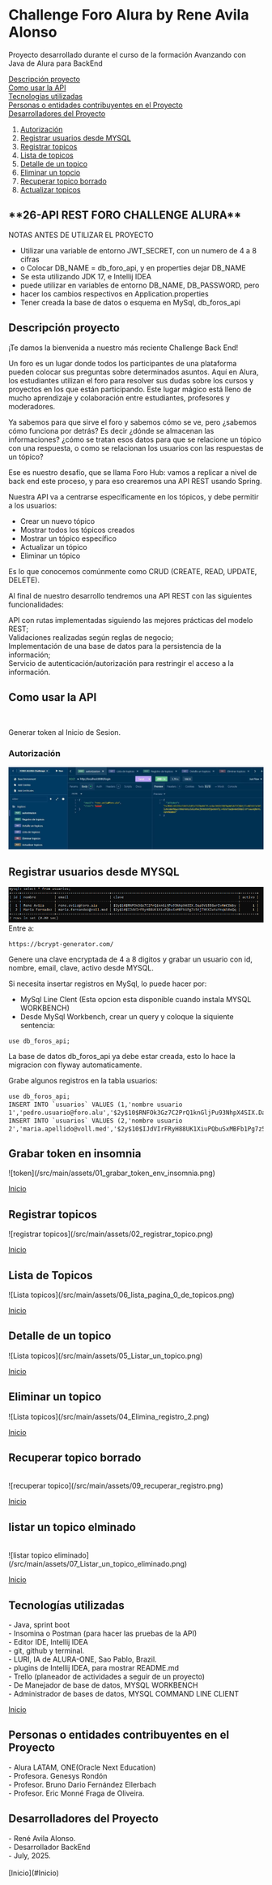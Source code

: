# Challenge Foro Alura by Rene Avila Alonso
Proyecto desarrollado durante el curso de la formación Avanzando con Java de Alura
para BackEnd

[Descripción proyecto](#descripción-proyecto) <br/>
[Como usar la API](#como-usar-la-api) <br/>
[Tecnologías utilizadas](#Tecnologías-utilizadas) <br/>
[Personas o entidades contribuyentes en el Proyecto](#Personas-o-entidades-contribuyentes-en-el-Proyecto) <br/>
[Desarrolladores del Proyecto](#Desarrolladores-del-Proyecto) <br/>

1. [Autorización](#autorización)
2. [Registrar usuarios desde MYSQL](#registrar-usuarios-desde-MYSQL)
3. [Registrar topicos](#registrar-topicos)
4. [Lista de topicos](#lista-de-topicos)
5. [Detalle de un topico](#detalle-de-un-topico)
5. [Eliminar un topcio](#eliminar-un-topico)
6. [Recuperar topico borrado](#recuperar-topico-borrado)
7. [Actualizar topicos](#actualizar-topicos)

<h2>**26-API REST FORO CHALLENGE ALURA**</h2>

NOTAS ANTES DE UTILIZAR EL PROYECTO </br>
* Utilizar una variable de entorno JWT_SECRET, con un numero de 4 a 8 cifras</br>
* o Colocar DB_NAME = db_foro_api, y en properties dejar DB_NAME </br>
* Se esta utilizando JDK 17, e Intellij IDEA </br>
* puede utilizar en variables de entorno DB_NAME, DB_PASSWORD, pero </br>
* hacer los cambios respectivos en Application.properties </br>
* Tener creada la base de datos o esquema en MySql, db_foros_api</br>

<h2>Descripción proyecto</h2>
¡Te damos la bienvenida a nuestro más reciente Challenge Back End! </br>

Un foro es un lugar donde todos los participantes de una plataforma
pueden colocar sus preguntas sobre determinados asuntos. Aquí en Alura, 
los estudiantes utilizan el foro para resolver sus dudas sobre los cursos 
y proyectos en los que están participando. Este lugar mágico está lleno de 
mucho aprendizaje y colaboración entre estudiantes, profesores y moderadores.</br>

Ya sabemos para que sirve el foro y sabemos cómo se ve, pero ¿sabemos cómo 
funciona por detrás? Es decir ¿dónde se almacenan las informaciones? 
¿cómo se tratan esos datos para que se relacione un tópico con una respuesta, 
o como se relacionan los usuarios con las respuestas de un tópico?</br>

Ese es nuestro desafío, que se llama Foro Hub: vamos a replicar a nivel de 
back end este proceso, y para eso crearemos una API REST usando Spring.</br>

Nuestra API va a centrarse específicamente en los tópicos, y debe permitir a 
los usuarios:</br>

* Crear un nuevo tópico</br>
* Mostrar todos los tópicos creados</br>
* Mostrar un tópico específico</br>
* Actualizar un tópico</br>
* Eliminar un tópico</br>

Es lo que conocemos comúnmente como CRUD (CREATE, READ, UPDATE, DELETE).</br>

Al final de nuestro desarrollo tendremos una API REST con las siguientes 
funcionalidades:</br>

API con rutas implementadas siguiendo las mejores prácticas del modelo REST;</br>
Validaciones realizadas según reglas de negocio;</br>
Implementación de una base de datos para la persistencia de la información;</br>
Servicio de autenticación/autorización para restringir el acceso a la información.<br/>

<h2>Como usar la API</h2> <br/> 

Generar token al Inicio de Sesion. <br/>
<h3>Autorización</h3>

![Autorización](/src/main/assets/00_crear_token_inico_sesion.png)

<h2>Registrar usuarios desde MYSQL</h2>

![grabar usuarios](/src/main/assets/08_grabar_usuarios.png)
Entre a:
```
https://bcrypt-generator.com/
```
Genere una clave encryptada de 4 a 8 digitos y grabar un usuario
con id, nombre, email, clave, activo desde MYSQL. 

Si necesita insertar registros en MySql, lo puede hacer por:
* MySql Line Clent (Esta opcion esta disponible cuando instala MYSQL WORKBENCH)
* Desde MySql Workbench, crear un query y coloque la siquiente sentencia:
```commandline
use db_foros_api;
```
La base de datos db_foros_api ya debe estar creada, esto lo hace 
la migracion con flyway automaticamente.

Grabe algunos registros en la tabla usuarios:
```commandline
use db_foros_api;
INSERT INTO `usuarios` VALUES (1,'nombre usuario 1','pedro.usuario@foro.alu','$2y$10$RNFOk3Gz7C2PrQ1knGljPu93NhpX4SIX.Dap3Vi5EGwrIvMmCSWby',1);
INSERT INTO `usuarios` VALUES (2,'nombre usuario 2','maria.apellido@voll.med','$2y$10$IJdVIrFRyH88UK1XiuPQbuSxMBFb1Pg7z54jTNtXZwtuYnqW10eQq',1);
```
<h2>Grabar token en insomnia</h2>
![token](/src/main/assets/01_grabar_token_env_insomnia.png)
</br>

[Inicio](#Inicio)

<h2>Registrar topicos</h2>
![registrar topicos](/src/main/assets/02_registrar_topico.png)
</br>

[Inicio](#Inicio)

<h2>Lista de Topicos</h2>
![Lista topicos](/src/main/assets/06_lista_pagina_0_de_topicos.png)
</br>

[Inicio](#Inicio)

<h2>Detalle de un topico</h2>
![Lista topicos](/src/main/assets/05_Listar_un_topico.png)
</br>

[Inicio](#Inicio)

<h2>Eliminar un topico</h2>
![Lista topicos](/src/main/assets/04_Elimina_registro_2.png)
</br>

[Inicio](#Inicio)

<h2>Recuperar topico borrado</h2>
</br>
![recuperar topico](/src/main/assets/09_recuperar_registro.png)

[Inicio](#Inicio)

<h2>listar un topico elminado</h2>
</br>
![listar topico eliminado](/src/main/assets/07_Listar_un_topico_eliminado.png)

[Inicio](#Inicio)

<h2>Tecnologías utilizadas</h2>
- Java, sprint boot<br/>
- Insomina o Postman  (para hacer las pruebas de la API) <br/>
- Editor IDE, Intellij IDEA <br/>
- git, github y terminal. <br/>
- LURI, IA de ALURA-ONE, Sao Pablo, Brazil. <br/>
- plugins de Intellij IDEA, para mostrar README.md <br/>
- Trello (planeador de actividades a seguir de un proyecto) <br/>
- De Manejador de base de datos, MYSQL WORKBENCH <br/>
- Administrador de bases de datos, MYSQL COMMAND LINE CLIENT<br/>

[Inicio](#Inicio)

<h2>Personas o entidades contribuyentes en el Proyecto</h2>
- Alura LATAM, ONE(Oracle Next Education) <br/>
- Profesora. Genesys Rondón </br>
- Profesor. Bruno Dario Fernández Ellerbach <br/>
- Profesor. Eric Monné Fraga de Oliveira. <br/>

<h2>Desarrolladores del Proyecto</h2>
- René Avila Alonso. <br/>
- Desarrollador BackEnd <br/>
- July, 2025. </br>
  </br>
  [Inicio](#Inicio)
